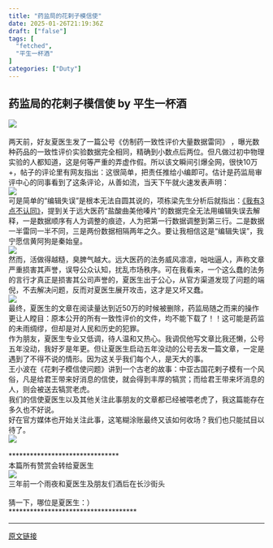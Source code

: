 ```yaml
---
title: "药监局的花剌子模信使"
date: 2025-01-26T21:19:36Z
draft: ["false"]
tags: [
  "fetched",
  "平生一杯酒"
]
categories: ["Duty"]
---
```

药监局的花剌子模信使 by 平生一杯酒
------
<div><section nodeleaf=""><img data-src="https://mmbiz.qpic.cn/mmbiz_jpg/SKDB307xHBSafcsiaTD0NSOD7WtA9ULPhqaUw3YicB6udZZib2qIKv15Nh6VAesvfUhgqEtObZjKia5YiaxX78XQPXA/640?wx_fmt=jpeg" data-ratio="0.29979253112033194" data-s="300,640" data-type="jpeg" data-w="964" type="block" data-imgfileid="100000251" src="https://mmbiz.qpic.cn/mmbiz_jpg/SKDB307xHBSafcsiaTD0NSOD7WtA9ULPhqaUw3YicB6udZZib2qIKv15Nh6VAesvfUhgqEtObZjKia5YiaxX78XQPXA/640?wx_fmt=jpeg"></section><section><span leaf=""><br></span></section><section><span leaf="">两天前，好友夏医生发了一篇公号<span textstyle="">《仿制药一致性评价大量数据雷同》 </span><span textstyle="">，曝光数种药品的一致性评价实验数据完全相同，精确到小数点后两位。但凡做过初中物理实验的人都知道，这是何等严重的弄虚作假。所以该文瞬间引爆全网，很快10万+，帖子的评论里有网友指出：这很简单，把责任推给小编即可。估计是药监局审评中心的同事看到了这条评论，从善如流，当天下午就火速发表声明：</span></span></section><section nodeleaf=""><img data-src="https://mmbiz.qpic.cn/sz_mmbiz_jpg/SKDB307xHBRkuwnWNVCicrEXJhbtbgbLKw0VYvibPB75kib7icCsMAEHknD0YK2lXliabE4zP1Cl4QzjKfqqYW0BibPQ/640?wx_fmt=jpeg&amp;from=appmsg" data-ratio="1.6292270531400965" data-s="300,640" data-type="jpeg" data-w="828" type="block" data-imgfileid="100000686" src="https://mmbiz.qpic.cn/sz_mmbiz_jpg/SKDB307xHBRkuwnWNVCicrEXJhbtbgbLKw0VYvibPB75kib7icCsMAEHknD0YK2lXliabE4zP1Cl4QzjKfqqYW0BibPQ/640?wx_fmt=jpeg&amp;from=appmsg"></section><section><span leaf="">可是简单的“编辑失误”是根本无法自圆其说的，项栋梁先生分析后就指出：<a href="https://mp.weixin.qq.com/s?__biz=Mzg4NTc4NjQzNg==&amp;mid=2247493006&amp;idx=1&amp;sn=67ade96330b7aa85f0426b727db5de01&amp;scene=21#wechat_redirect" textvalue="《我有3点不认同》" data-itemshowtype="" target="_blank" linktype="text" data-linktype="2">《我有3点不认同》</a>，提到关于远大医药“盐酸曲美他嗪片”的数据完全无法用编辑失误去解释，一是数据顺序有人为调整的痕迹，人为把第一行数据调整到第三行。二是数据一半雷同一半不同，三是两份数据相隔两年之久。要让我相信这是“编辑失误”，我宁愿信黄阿狗是秦始皇。</span></section><section nodeleaf=""><img data-src="https://mmbiz.qpic.cn/sz_mmbiz_jpg/SKDB307xHBRkuwnWNVCicrEXJhbtbgbLKjPU6SAOdrfZgTbjsjt7vTAwAshN8W8Kyia3ibDkDO9MuQc0gtkzgGXyA/640?wx_fmt=jpeg&amp;from=appmsg" data-ratio="0.650390625" data-s="300,640" data-type="jpeg" data-w="1024" type="block" data-imgfileid="100000687" src="https://mmbiz.qpic.cn/sz_mmbiz_jpg/SKDB307xHBRkuwnWNVCicrEXJhbtbgbLKjPU6SAOdrfZgTbjsjt7vTAwAshN8W8Kyia3ibDkDO9MuQc0gtkzgGXyA/640?wx_fmt=jpeg&amp;from=appmsg"></section><section><span leaf="">然而，活做得越糙，臭脾气越大。远大医药的法务威风凛凛，咄咄逼人，声称文章严重损害其声誉，误导公众认知，扰乱市场秩序。可在我看来，一个这么蠢的法务的言行才真正是损害其公司声誉的，夏医生出于公心，从官方渠道发现了问题的端倪，不去解决问题，反而对夏医生展开攻击，这才是又坏又蠢。</span></section><section nodeleaf=""><img data-src="https://mmbiz.qpic.cn/sz_mmbiz_jpg/SKDB307xHBRkuwnWNVCicrEXJhbtbgbLKTSuSicJ7NEfpVJazjSr0ENsuu1micA2nNuw8IPozyicPT62XHDibDld2Ag/640?wx_fmt=jpeg&amp;from=appmsg" data-ratio="0.25833333333333336" data-s="300,640" data-type="jpeg" data-w="1080" type="block" data-imgfileid="100000688" src="https://mmbiz.qpic.cn/sz_mmbiz_jpg/SKDB307xHBRkuwnWNVCicrEXJhbtbgbLKTSuSicJ7NEfpVJazjSr0ENsuu1micA2nNuw8IPozyicPT62XHDibDld2Ag/640?wx_fmt=jpeg&amp;from=appmsg"></section><section><span leaf="">最终，夏医生的文章在阅读量达到近50万的时候被删除，药监局随之而来的操作更让人瞠目：原本公开的所有一致性评价的文件，<span textstyle="">均不能下载了！！</span>这可能是药监的未雨绸缪，但却是对人民和历史的犯罪。</span></section><section><span leaf="">作为朋友，夏医生专业又低调，待人温和又热心。我调侃他写文章比我还懒，公号五年没动，我好歹是年更。但让夏医生启动五年没动的公号去发一篇文章，一定是遇到了不得不说的情形。因为这关乎我们每个人，是天大的事。</span></section><section><span leaf="">王小波在《花剌子模信使问题》讲到一个古老的故事：中亚古国花剌子模有一个风俗，凡是给君王带来好消息的信使，就会得到丰厚的犒赏；而给君王带来坏消息的人，则会被送去犒赏老虎。</span></section><section><span leaf="">我们的信使夏医生以及其他关注此事朋友的文章都已经被喂老虎了，我这篇能存在多久也不好说。</span></section><section><span leaf="">好在官方媒体也开始关注此事，这笔糊涂账最终又该如何收场？我们也只能拭目以待了。</span></section><section nodeleaf=""><img data-src="https://mmbiz.qpic.cn/sz_mmbiz_jpg/SKDB307xHBRkuwnWNVCicrEXJhbtbgbLKcj809h6X04ykJHfC58FHohRwfNaoUemKNupa3R8Sia9oaLm4nDokHBw/640?wx_fmt=jpeg&amp;from=appmsg" data-ratio="1.4574074074074075" data-s="300,640" data-type="jpeg" data-w="1080" type="block" data-imgfileid="100000689" src="https://mmbiz.qpic.cn/sz_mmbiz_jpg/SKDB307xHBRkuwnWNVCicrEXJhbtbgbLKcj809h6X04ykJHfC58FHohRwfNaoUemKNupa3R8Sia9oaLm4nDokHBw/640?wx_fmt=jpeg&amp;from=appmsg"></section><section><span leaf=""><br></span></section><section><span leaf="">*******************************</span></section><section><span leaf="">本篇所有赞赏会转给夏医生</span></section><section nodeleaf=""><img data-src="https://mmbiz.qpic.cn/sz_mmbiz_jpg/SKDB307xHBRkuwnWNVCicrEXJhbtbgbLKnLHKJZhFNxJRYnbqWw91Iy5hwjxweH8tY0Y3nOIkbfvUlTErt25CNw/640?wx_fmt=jpeg&amp;from=appmsg" data-ratio="0.5166666666666667" data-s="300,640" data-type="jpeg" data-w="1080" type="block" data-imgfileid="100000690" src="https://mmbiz.qpic.cn/sz_mmbiz_jpg/SKDB307xHBRkuwnWNVCicrEXJhbtbgbLKnLHKJZhFNxJRYnbqWw91Iy5hwjxweH8tY0Y3nOIkbfvUlTErt25CNw/640?wx_fmt=jpeg&amp;from=appmsg"></section><section><span leaf=""><span textstyle="">三年前一个雨夜和夏医生及朋友们酒后在长沙街头</span></span></section><section><span leaf=""><br></span></section><section><span leaf="">猜一下，哪位是夏医生：）</span></section><section><span leaf="">************************************</span></section><p><mp-style-type data-value="3"></mp-style-type></p></div>  
<hr>
<a href="https://mp.weixin.qq.com/s/z_jA9jukJhBeKXIjV9NqmQ",target="_blank" rel="noopener noreferrer">原文链接</a>

